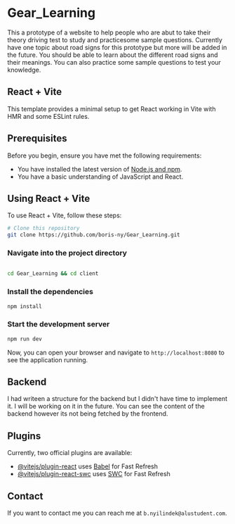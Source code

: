 # Gear_Learning

This a prototype of a website to help people who are abut to take their theory driving test to study and practicesome sample questions. Currently have one topic about road signs for this prototype but more will be added in the future. You should be able to learn about the different road signs and their meanings. You can also practice some sample questions to test your knowledge.

## React + Vite

This template provides a minimal setup to get React working in Vite with HMR and some ESLint rules.

## Prerequisites

Before you begin, ensure you have met the following requirements:

- You have installed the latest version of [Node.js and npm](https://nodejs.org/en/download/).
- You have a basic understanding of JavaScript and React.

## Using React + Vite

To use React + Vite, follow these steps:

```bash
# Clone this repository
git clone https://github.com/boris-ny/Gear_Learning.git
```

### Navigate into the project directory

```bash

cd Gear_Learning && cd client
```

### Install the dependencies

```bash
npm install
```

### Start the development server

```bash
npm run dev
```

Now, you can open your browser and navigate to `http://localhost:8080` to see the application running.

## Backend

I had writeen a structure for the backend but I didn't have time to implement it. I will be working on it in the future. You can see the content of the backend however its not being fetched by the frontend.

## Plugins

Currently, two official plugins are available:

- [@vitejs/plugin-react](https://github.com/vitejs/vite-plugin-react/blob/main/packages/plugin-react/README.md) uses [Babel](https://babeljs.io/) for Fast Refresh
- [@vitejs/plugin-react-swc](https://github.com/vitejs/vite-plugin-react-swc) uses [SWC](https://swc.rs/) for Fast Refresh

## Contact

If you want to contact me you can reach me at `b.nyilindek@alustudent.com`.
